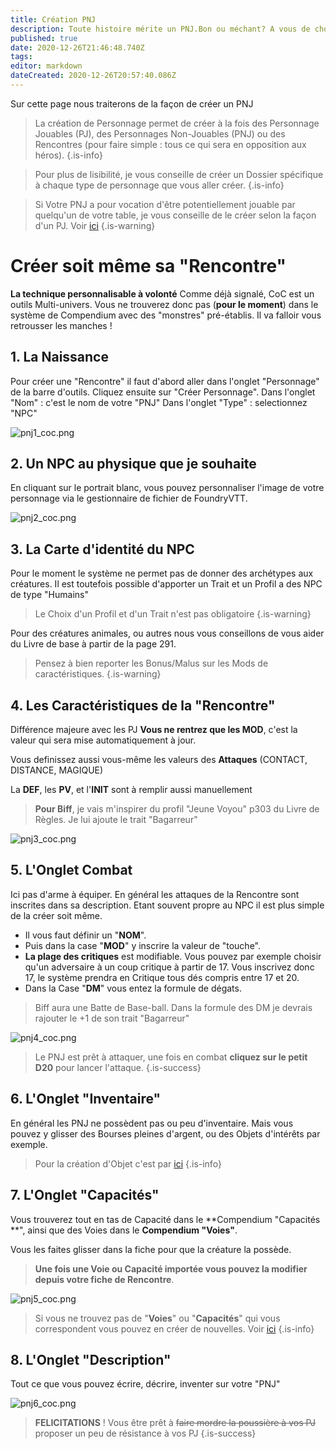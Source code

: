 ```yaml
---
title: Création PNJ
description: Toute histoire mérite un PNJ.Bon ou méchant? A vous de choisir maintenant
published: true
date: 2020-12-26T21:46:48.740Z
tags: 
editor: markdown
dateCreated: 2020-12-26T20:57:40.086Z
---
```


Sur cette page nous traiterons de la façon de créer un PNJ

> La création de Personnage permet de créer à la fois des Personnage Jouables (PJ), des Personnages Non-Jouables (PNJ) ou des Rencontres (pour faire simple : tous ce qui sera en opposition aux héros).
{.is-info}

> Pour plus de lisibilité, je vous conseille de créer un Dossier spécifique à chaque type de personnage que vous aller créer.
{.is-info}

> Si Votre PNJ a pour vocation d'être potentiellement jouable par quelqu'un de votre table, je vous conseille de le créer selon la façon d'un PJ.
Voir [ici](/fr/systemes/Chroniques-Oubliées-Contemporain/CoCPJ)
{.is-warning}

# Créer soit même sa "Rencontre"
**La technique personnalisable à volonté**
Comme déjà signalé, CoC est un outils Multi-univers. Vous ne trouverez donc pas (**pour le moment**) dans le système de Compendium avec des "monstres" pré-établis. Il va falloir vous retrousser les manches !

## 1. La Naissance
Pour créer une "Rencontre" il faut d'abord aller dans l'onglet "Personnage" de la barre d'outils. 
Cliquez ensuite sur "Créer Personnage".
Dans l'onglet "Nom" : c'est le nom de votre "PNJ"
Dans l'onglet "Type" : selectionnez "NPC"

![pnj1_coc.png](/images/chroniques-oubliées-contemporain/pnj1_coc.png)

## 2. Un NPC au physique que je souhaite
En cliquant sur le portrait blanc, vous pouvez personnaliser l'image de votre personnage via le gestionnaire de fichier de FoundryVTT.

![pnj2_coc.png](/images/chroniques-oubliées-contemporain/coc/pnj2_coc.png)

## 3. La Carte d'identité du NPC
Pour le moment le système ne permet pas de donner des archétypes aux créatures.
Il est toutefois possible d'apporter un Trait et un Profil a des NPC de type "Humains"

> Le Choix d'un Profil et d'un Trait n'est pas obligatoire
{.is-warning}


Pour des créatures animales, ou autres nous vous conseillons de vous aider du Livre de base à partir de la page 291.

> Pensez à bien reporter les Bonus/Malus sur les Mods de caractéristiques.
{.is-warning}


## 4. Les Caractéristiques de la "Rencontre"
Différence majeure avec les PJ **Vous ne rentrez que les MOD**, c'est la valeur qui sera mise automatiquement à jour.

Vous definissez aussi vous-même les valeurs des **Attaques** (CONTACT, DISTANCE, MAGIQUE)

La **DEF**, les **PV**, et l'**INIT** sont à remplir aussi manuellement

> **Pour Biff**, je vais m'inspirer du profil "Jeune Voyou" p303 du Livre de Règles. Je lui ajoute le trait "Bagarreur"

![pnj3_coc.png](/images/chroniques-oubliées-contemporain/coc/pnj3_coc.png)

## 5. L'Onglet Combat
Ici pas d'arme à équiper.
En général les attaques de la Rencontre sont inscrites dans sa description. Etant souvent propre au NPC il est plus simple de la créer soit même.

- Il vous faut définir un "**NOM**".
- Puis dans la case "**MOD**" y inscrire la valeur de "touche".
- **La plage des critiques** est modifiable. Vous pouvez par exemple choisir qu'un adversaire à un coup critique à partir de 17. Vous inscrivez donc 17, le système prendra en Critique tous dés compris entre 17 et 20.
- Dans la Case "**DM**" vous entez la formule de dégats.

> Biff aura une Batte de Base-ball. Dans la formule des DM je devrais rajouter le +1 de son trait "Bagarreur"

![pnj4_coc.png](/images/chroniques-oubliées-contemporain/coc/pnj4_coc.png)

> Le PNJ est prêt à attaquer, une fois en combat **cliquez sur le petit D20** pour lancer l'attaque.
{.is-success}



## 6. L'Onglet "Inventaire"
En général les PNJ ne possèdent pas ou peu d'inventaire.
Mais vous pouvez y glisser des Bourses pleines d'argent, ou des Objets d'intérêts par exemple.

> Pour la création d'Objet c'est par [ici](/fr/systemes/Chroniques-Oubliées-Contemporain/objets)
{.is-info}




## 7. L'Onglet "Capacités"
Vous trouverez tout en tas de Capacité dans le **Compendium "Capacités **", ainsi que des Voies dans le **Compendium "Voies"**.

Vous les faites glisser dans la fiche pour que la créature la possède.

> **Une fois une Voie ou Capacité importée vous pouvez la modifier depuis votre fiche de Rencontre**.

![pnj5_coc.png](/images/chroniques-oubliées-contemporain/coc/pnj5_coc.png)

> Si vous ne trouvez pas de "**Voies**" ou "**Capacités**" qui vous correspondent vous pouvez en créer de nouvelles. 
Voir [ici](/fr/systemes/fr-chrooubliees/customisation)
{.is-info}



## 8. L'Onglet "Description"
Tout ce que vous pouvez écrire, décrire, inventer sur votre "PNJ"

![pnj6_coc.png](/images/chroniques-oubliées-contemporain/coc/pnj6_coc.png)

> **FELICITATIONS** ! Vous être prêt à ~~faire mordre la poussière à vos PJ~~ proposer un peu de résistance à vos PJ
{.is-success}

